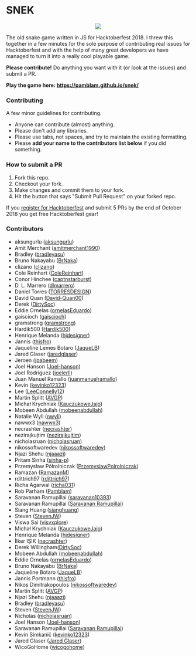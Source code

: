 
# SNEK

<p align="center">
<img src='https://i.imgur.com/NlHNmOp.png' />
</p>

The old snake game written in JS for Hacktoberfest 2018. I threw this together in a few minutes for the sole purpose of contributing real issues for Hacktoberfest and with the help of many great developers we have managed to turn it into a really cool playable game. 

**Please contribute!** Do anything you want with it (or look at the issues) and submit a PR.

**Play the game here: https://pamblam.github.io/snek/**

### Contributing

A few minor guidelines for contributing.
 - Anyone can contribute (almost) anything.
 - Please don't add any libraries.
 - Please use tabs, not spaces, and try to maintain the existing formatting.
 - Please **add your name to the contributors list below** if you did something.

### How to submit a PR

 1. Fork this repo.
 2. Checkout your fork.
 3. Make changes and commit them to your fork.
 4. Hit the button that says "Submit Pull Request" on your forked repo.

If you [register for Hacktoberfest](https://hacktoberfest.digitalocean.com/sign_up/register) and submit 5 PRs by the end of October 2018 you get free Hacktoberfest gear!

### Contributors

 - aksungurlu  ([aksungurlu](https://github.com/aksungurlu))
 - Amit Merchant  ([amitmerchant1990](https://github.com/amitmerchant1990))
 - Bradley  ([bradleyasu](https://github.com/bradleyasu))
 - Bruno Nakayabu ([BrNaka](https://github.com/BrNaka))
 - clizano  ([clizano](https://github.com/clizano))
 - Cole Reinhart  ([ColeReinhart](https://github.com/ColeReinhart))
 - Conor Hinchee  ([captnstarburst](https://github.com/captnstarburst))
 - D. L. Marrero   ([dlmarrero](https://github.com/dlmarrero))
 - Daniel Torres  ([TORRESDESIGN](https://github.com/TORRESDESIGN))
 - David Quan   ([David-Quan00](https://github.com/David-Quan00))
 - Derek ([DirtySoc](https://github.com/DirtySoc))
 - Eddie Ornelas  ([ornelasEduardo](https://github.com/ornelasEduardo))
 - gaiscioch  ([gaiscioch](https://github.com/gaiscioch))
 - gramstrong ([gramstrong](https://github.com/gramstrong))
 - Hardik500  ([Hardik500](https://github.com/Hardik500))
 - Henrique Melanda ([hjdesigner](https://github.com/hjdesigner))
 - Jannis  ([thisfro](https://github.com/thisfro))
 - Jaqueline Lemes Botaro ([JaqueLB](https://github.com/JaqueLB))
 - Jared Glaser  ([jaredglaser](https://github.com/jaredglaser))
 - Jeroen  ([jpabeem](https://github.com/jpabeem))
 - Joel Hanson  ([Joel-hanson](https://github.com/Joel-hanson))
 - Joel Rodriguez  ([joelerll](https://github.com/joelerll))
 - Juan Manuel Ramallo   ([juanmanuelramallo](https://github.com/juanmanuelramallo))
 - Kevin  ([kevinko12323](https://github.com/kevinko12323))
 - Lee  ([LeeConnelly12](https://github.com/LeeConnelly12))
 - Martin Splitt  ([AVGP](https://github.com/AVGP))
 - Michał Krychniak   ([KauczukoweJajo](https://github.com/KauczukoweJajo))
 - Mobeen Abdullah ([mobeenabdullah](https://github.com/mobeenabdullah))
 - Natalie Wyll  ([nwyll](https://github.com/nwyll))
 - nawwx3  ([nawwx3](https://github.com/nawwx3))
 - necrashter ([necrashter](https://github.com/necrashter))
 - nezirajkujtim  ([nezirajkujtim](https://github.com/nezirajkujtim))
 - nicholasruan ([nicholasruan](https://github.com/nicholasruan))
 - nikossoftwaredev  ([nikossoftwaredev](https://github.com/nikossoftwaredev))
 - Njazi Shehu  ([njaaazi](https://github.com/njaaazi))
 - Pritam Sinha  ([sinha-p](https://github.com/sinha-p))
 - Przemysław Półrolniczak   ([PrzemyslawPolrolniczak](https://github.com/PrzemyslawPolrolniczak))
 - Ramazan  ([RamazanM](https://github.com/RamazanM))
 - rdittrich97  ([rdittrich97](https://github.com/rdittrich97))
 - Richa Agarwal  ([richa031](https://github.com/richa031))
 - Rob Parham ([Pamblam](https://github.com/Pamblam))
 - Saravanan Ramupillai  ([saravanan10393](https://github.com/saravanan10393))
 - Saravanan Ramupillai   ([Saravanan Ramupillai](https://github.com/saravanan10393))
 - Siang Huang  ([sianghuang](https://github.com/sianghuang))
 - Steven  ([StevenJW](https://github.com/StevenJW))
 - Viswa Sai ([visvxplore](https://github.com/visvxplore))
 - Michał Krychniak ([KauczukoweJajo](https://github.com/KauczukoweJajo))
 - Henrique Melanda ([hjdesigner](https://github.com/hjdesigner/))
 - İlker IŞIK ([necrashter](https://github.com/necrashter))
 - Derek Willingham([DirtySoc](https://github.com/dirtysoc))
 - Mobeen Abdullah ([mobeenabdullah](https://github.com/mobeenabdullah))
 - Eddie Ornelas ([ornelasEduardo](https://github.com/ornelasEduardo))
 - Bruno Nakayabu ([BrNaka](https://github.com/BrNaka))
 - Jaqueline Botaro ([JaqueLB](https://github.com/JaqueLB))
 - Jannis Portmann ([thisfro](https://github.com/thisfro))
 - Nikos Dimitrakopoulos ([nikossoftwaredev](https://github.com/nikossoftwaredev))
 - Martin Splitt ([AVGP](https://github.com/avgp))
 - Njazi Shehu ([njaaazi](https://github.com/njaaazi))
 - Bradley ([bradleyasu](https://github.com/bradleyasu))
 - Steven ([StevenJW](https://github.com/StevenJW))
 - Nicholas ([nicholasruan](https://github.com/nicholasruan))
 - Joel Hanson ([Joel-hanson](https://github.com/Joel-hanson))
 - Saravanan Ramupillai ([Saravanan Ramupillai](https://github.com/saravanan10393))
 - Kevin Simkanič ([kevinko12323](https://github.com/kevinko12323))
 - Jared Glaser ([Jared Glaser](https://github.com/jaredglaser))
 - WicoGoHome  ([wicogohome](https://github.com/wicogohome))

